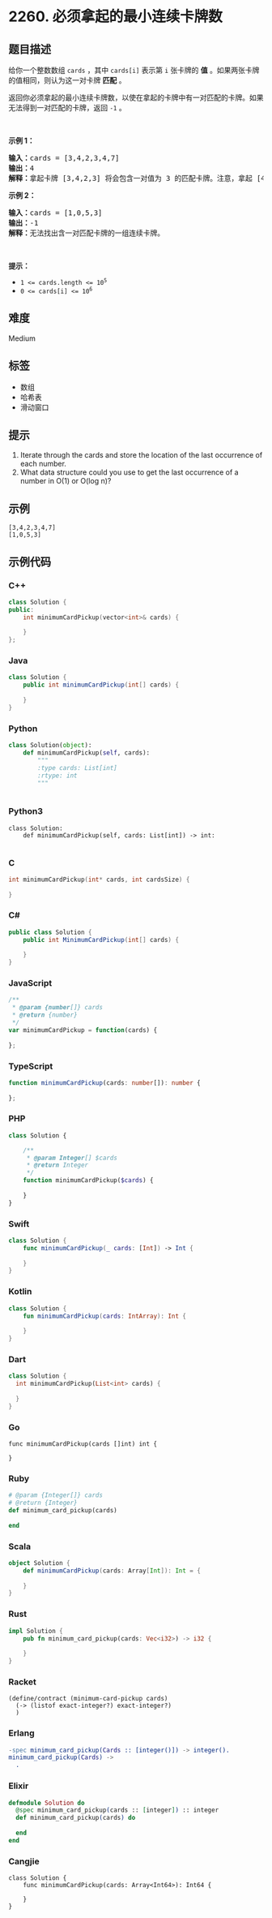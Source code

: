 # 2260. 必须拿起的最小连续卡牌数

## 题目描述

<p>给你一个整数数组 <code>cards</code> ，其中 <code>cards[i]</code> 表示第 <code>i</code> 张卡牌的 <strong>值</strong> 。如果两张卡牌的值相同，则认为这一对卡牌 <strong>匹配</strong> 。</p>

<p>返回你必须拿起的最小连续卡牌数，以使在拿起的卡牌中有一对匹配的卡牌。如果无法得到一对匹配的卡牌，返回 <code>-1</code> 。</p>

<p>&nbsp;</p>

<p><strong>示例 1：</strong></p>

<pre><strong>输入：</strong>cards = [3,4,2,3,4,7]
<strong>输出：</strong>4
<strong>解释：</strong>拿起卡牌 [3,4,2,3] 将会包含一对值为 3 的匹配卡牌。注意，拿起 [4,2,3,4] 也是最优方案。</pre>

<p><strong>示例 2：</strong></p>

<pre><strong>输入：</strong>cards = [1,0,5,3]
<strong>输出：</strong>-1
<strong>解释：</strong>无法找出含一对匹配卡牌的一组连续卡牌。</pre>

<p>&nbsp;</p>

<p><strong>提示：</strong></p>

<ul>
	<li><code>1 &lt;= cards.length &lt;= 10<sup>5</sup></code></li>
	<li><code>0 &lt;= cards[i] &lt;= 10<sup>6</sup></code></li>
</ul>


## 难度

Medium

## 标签

- 数组
- 哈希表
- 滑动窗口

## 提示

1. Iterate through the cards and store the location of the last occurrence of each number.
2. What data structure could you use to get the last occurrence of a number in O(1) or O(log n)?

## 示例

```
[3,4,2,3,4,7]
[1,0,5,3]
```

## 示例代码

### C++

```cpp
class Solution {
public:
    int minimumCardPickup(vector<int>& cards) {
        
    }
};
```

### Java

```java
class Solution {
    public int minimumCardPickup(int[] cards) {
        
    }
}
```

### Python

```python
class Solution(object):
    def minimumCardPickup(self, cards):
        """
        :type cards: List[int]
        :rtype: int
        """
        
```

### Python3

```python3
class Solution:
    def minimumCardPickup(self, cards: List[int]) -> int:
        
```

### C

```c
int minimumCardPickup(int* cards, int cardsSize) {
    
}
```

### C#

```csharp
public class Solution {
    public int MinimumCardPickup(int[] cards) {
        
    }
}
```

### JavaScript

```javascript
/**
 * @param {number[]} cards
 * @return {number}
 */
var minimumCardPickup = function(cards) {
    
};
```

### TypeScript

```typescript
function minimumCardPickup(cards: number[]): number {
    
};
```

### PHP

```php
class Solution {

    /**
     * @param Integer[] $cards
     * @return Integer
     */
    function minimumCardPickup($cards) {
        
    }
}
```

### Swift

```swift
class Solution {
    func minimumCardPickup(_ cards: [Int]) -> Int {
        
    }
}
```

### Kotlin

```kotlin
class Solution {
    fun minimumCardPickup(cards: IntArray): Int {
        
    }
}
```

### Dart

```dart
class Solution {
  int minimumCardPickup(List<int> cards) {
    
  }
}
```

### Go

```golang
func minimumCardPickup(cards []int) int {
    
}
```

### Ruby

```ruby
# @param {Integer[]} cards
# @return {Integer}
def minimum_card_pickup(cards)
    
end
```

### Scala

```scala
object Solution {
    def minimumCardPickup(cards: Array[Int]): Int = {
        
    }
}
```

### Rust

```rust
impl Solution {
    pub fn minimum_card_pickup(cards: Vec<i32>) -> i32 {
        
    }
}
```

### Racket

```racket
(define/contract (minimum-card-pickup cards)
  (-> (listof exact-integer?) exact-integer?)
  )
```

### Erlang

```erlang
-spec minimum_card_pickup(Cards :: [integer()]) -> integer().
minimum_card_pickup(Cards) ->
  .
```

### Elixir

```elixir
defmodule Solution do
  @spec minimum_card_pickup(cards :: [integer]) :: integer
  def minimum_card_pickup(cards) do
    
  end
end
```

### Cangjie

```cangjie
class Solution {
    func minimumCardPickup(cards: Array<Int64>): Int64 {

    }
}
```

